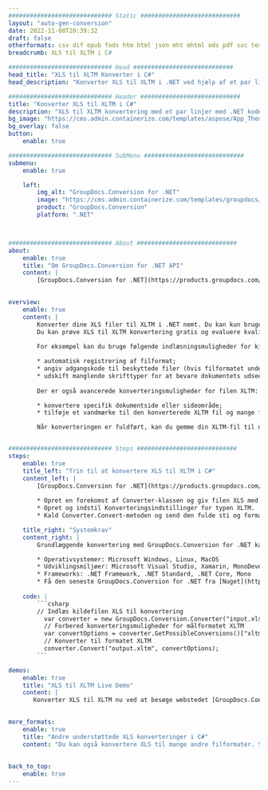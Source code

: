 ```yaml
---
############################# Static ############################
layout: "auto-gen-conversion"
date: 2022-11-08T20:39:32
draft: false
otherformats: csv dif epub fods htm html json mht mhtml ods pdf sxc tex tsv xlam xls xlsb xlsm xlsx xlt xltm xltx xml xps
breadcrumb: XLS til XLTM i C#

############################# Head ############################
head_title: "XLS til XLTM Konverter i C#"
head_description: "Konverter XLS til XLTM i .NET ved hjælp af et par linjer kode. Brug GroupDocs Document Conversion API til at konvertere over 160 filformater."

############################# Header ############################
title: "Konverter XLS til XLTM i C#"
description: "XLS til XLTM konvertering med et par linjer med .NET kode"
bg_image: "https://cms.admin.containerize.com/templates/aspose/App_Themes/V3/images/bg/header1.png"
bg_overlay: false
button:
    enable: true

############################# SubMenu ############################
submenu:
    enable: true

    left:
        img_alt: "GroupDocs.Conversion for .NET"
        image: "https://cms.admin.containerize.com/templates/groupdocs/images/product-logos/90x90-noborder/groupdocs-conversion-net.png"
        product: "GroupDocs.Conversion"
        platform: ".NET"



############################# About ############################
about:
    enable: true
    title: "Om GroupDocs.Conversion for .NET API"
    content: |
        [GroupDocs.Conversion for .NET](https://products.groupdocs.com/conversion/net/) kan bruges til at konvertere Microsoft Word, Excel, PowerPoint, PDF, Visio og andre formater. GroupDocs.Conversion er en selvstændig API, der er velegnet til back-end og interne systemer, hvor høj ydeevne er påkrævet. Det afhænger ikke af nogen software som Microsoft eller Open Office.
    

overview:
    enable: true
    content: |
        Konverter dine XLS filer til XLTM i .NET nemt. Du kan kun bruge et par C# kodelinjer i enhver platform efter eget valg, såsom - Windows, Linux, macOS.
        Du kan prøve XLS til XLTM konvertering gratis og evaluere kvaliteten af ​​konverteringsresultaterne. Sammen med simple filkonverteringsscenarier kan du prøve mere avancerede muligheder for at indlæse kilden XLS fil og for at gemme output XLTM resultat. 
        
        For eksempel kan du bruge følgende indlæsningsmuligheder for kilden XLS:

        * automatisk registrering af filformat;
        * angiv adgangskode til beskyttede filer (hvis filformatet understøtter det);
        * udskift manglende skrifttyper for at bevare dokumentets udseende.
        
        Der er også avancerede konverteringsmuligheder for filen XLTM:

        * konvertere specifik dokumentside eller sideområde;
        * tilføje et vandmærke til den konverterede XLTM fil og mange flere.

        Når konverteringen er fuldført, kan du gemme din XLTM-fil til den lokale filsti eller ethvert tredjepartslager som FTP, Amazon S3, Google Drive, Dropbox osv. Bemærk venligst - for at konvertere XLS til {{ TO}} er der ikke behov for yderligere software installeret - som MS Office, Open Office, Adobe Acrobat Reader osv.


############################# Steps ############################
steps:
    enable: true
    title_left: "Trin til at konvertere XLS til XLTM i C#"
    content_left: |
        [GroupDocs.Conversion for .NET](https://products.groupdocs.com/conversion/net/) gør det nemt for udviklere at konvertere en XLS fil til XLTM med et par linjer kode.
        
        * Opret en forekomst af Converter-klassen og giv filen XLS med den fulde sti
        * Opret og indstil Konverteringsindstillinger for typen XLTM.
        * Kald Converter.Convert-metoden og send den fulde sti og format (XLTM) som en parameter

    title_right: "Systemkrav"
    content_right: |
        Grundlæggende konvertering med GroupDocs.Conversion for .NET kan udføres med nogle få enkle trin. Vores API'er understøttes på alle større platforme og operativsystemer. Før du udfører koden nedenfor, skal du sørge for, at du har følgende forudsætninger installeret på dit system.

        * Operativsystemer: Microsoft Windows, Linux, MacOS
        * Udviklingsmiljøer: Microsoft Visual Studio, Xamarin, MonoDevelop
        * Frameworks: .NET Framework, .NET Standard, .NET Core, Mono
        * Få den seneste GroupDocs.Conversion for .NET fra [Nuget](https://www.nuget.org/packages/groupdocs.conversion)
         
    code: |
        ```csharp    
        // Indlæs kildefilen XLS til konvertering
          var converter = new GroupDocs.Conversion.Converter("input.xls");
          // Forbered konverteringsmuligheder for målformatet XLTM
          var convertOptions = converter.GetPossibleConversions()["xltm"].ConvertOptions;
          // Konverter til formatet XLTM
          converter.Convert("output.xltm", convertOptions);
        ```

demos:
    enable: true
    title: "XLS til XLTM Live Demo"
    content: |
       Konverter XLS til XLTM nu ved at besøge webstedet [GroupDocs.Conversion App](https://products.groupdocs.app/conversion/family). Online demo har følgende fordele
          

more_formats:
    enable: true
    title: "Andre understøttede XLS konverteringer i C#"
    content: "Du kan også konvertere XLS til mange andre filformater. Se venligst listen nedenfor."
       
       
back_to_top:
    enable: true
---
```

